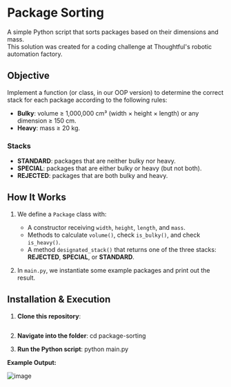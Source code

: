 # Package Sorting

A simple Python script that sorts packages based on their dimensions and mass.  
This solution was created for a coding challenge at Thoughtful's robotic automation factory.

## Objective

Implement a function (or class, in our OOP version) to determine the correct stack for each package according to the following rules:

- **Bulky**: volume ≥ 1,000,000 cm³ (width × height × length) or any dimension ≥ 150 cm.
- **Heavy**: mass ≥ 20 kg.

### Stacks

- **STANDARD**: packages that are neither bulky nor heavy.
- **SPECIAL**: packages that are either bulky or heavy (but not both).
- **REJECTED**: packages that are both bulky and heavy.

## How It Works

1. We define a `Package` class with:
   - A constructor receiving `width`, `height`, `length`, and `mass`.
   - Methods to calculate `volume()`, check `is_bulky()`, and check `is_heavy()`.
   - A method `designated_stack()` that returns one of the three stacks: **REJECTED**, **SPECIAL**, or **STANDARD**.

2. In `main.py`, we instantiate some example packages and print out the result.

## Installation & Execution

1. **Clone this repository**:
   ```bash

2. **Navigate into the folder**:
   cd package-sorting
   
3. **Run the Python script**:
   python main.py

**Example Output:**

![image](https://github.com/user-attachments/assets/cff0d5ad-c047-466f-8cc5-2e46e39e2cff)
